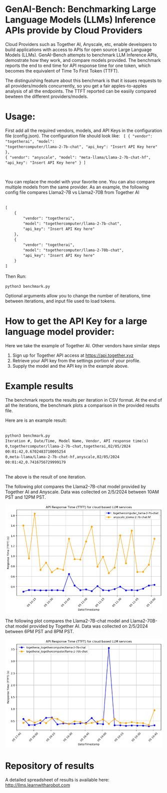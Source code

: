 # GenAI-Bench: Benchmarking Large Language Models (LLMs) Inference APIs provide by Cloud Providers
Cloud Providers such as Together AI, Anyscale, etc, enable developers to build applications with access to APIs for open source Large Language Models (LLMs).
GenAI-Bench attempts to benchmark LLM Inference APIs, demostrate how they work, and compare models provided.
The benchmark reports the end to end time for API response time for one token, which becomes the equivalent of Time To First Token (TTFT).

The distinguishing feature about this benchmark is that it issues requests to all providers/models concurrently, so you get
a fair apples-to-apples analysis of all the endpoints. The TTFT reported can be easiily compared bewteen the different providers/models.

# Usage:
First add all the required vendors, models, and API Keys in the configuration file (config.json). The configuration file should look like:
<code>
[
    {
        "vendor": "togetherai",
        "model": "togethercomputer/llama-2-7b-chat",
        "api_key": "Insert API Key here"
    },
    {
        "vendor": "anyscale",
        "model": "meta-llama/Llama-2-7b-chat-hf",
        "api_key": "Insert API Key here"
    }
]

</code>

You can replace the model with your favorite one. You can also compare multiple models from the same provider.
As an example, the following config file compares Llama2-7B vs Llama2-70B from Together AI

<code>
[
    {
        "vendor": "togetherai",
        "model": "togethercomputer/llama-2-7b-chat",
        "api_key": "Insert API Key here"
    },
    {
        "vendor": "togetherai",
        "model": "togethercomputer/llama-2-70b-chat",
        "api_key": "Insert API Key here"
    }
]

</code>
Then Run:

<code>python3 benchmark.py</code>


Optional arguments allow you to change the number of iterations, time between iterations, and input file used to load tokens.

# How to get the API Key for a large language model provider:

Here we take the example of Together AI. Other vendors have similar steps
1. Sign up for Together API access at https://api.together.xyz
2. Retrieve your API key from the settings portion of your profile.
3. Supply the model and the API key in the example above.

# Example results
The benchmark reports the results per iteration in CSV format. At the end of all the iterations, the benchmark plots a comparison in the provided results file.

Here are is an example result:

<code>
python3 benchmark.py 
Iteration #, Date/Time, Model Name, Vendor, API response time(s)
0,togethercomputer/llama-2-7b-chat,togetherai,02/05/2024 00:01:42,0.6702483710005254
0,meta-llama/Llama-2-7b-chat-hf,anyscale,02/05/2024 00:01:42,0.7416756729999179
  </code>
  
The above is the result of one iteration.

The following plot compares the Llama2-7B-chat model provided by Together AI and Anyscale. Data was collected on 2/5/2024 between 10AM PST and 12PM PST.

![Comparison between Together AI and Anyscale](https://github.com/hiamitabha/genai-bench/blob/main/results/result-together_vs_anyscale_llama27b.png?raw=true)

The following plot compares the Llama2-7B-chat model and Llama2-70B-chat model provided by Together AI. Data was collected on 2/5/2024 between 6PM PST and 8PM PST.

![Comparison between Llama2-7B-chat vs Llama2-70B-chat at Together AI](https://raw.githubusercontent.com/hiamitabha/genai-bench/main/results/result-together_llama2_7b_vs_70b.png)

# Repository of results
A detailed spreadsheet of results is available here: http://llms.learnwitharobot.com

